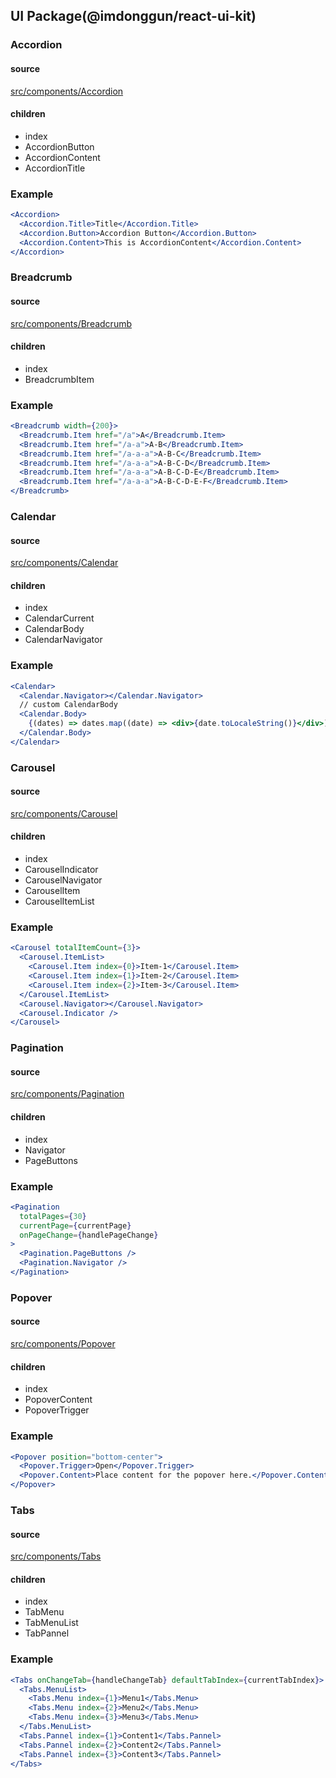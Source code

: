 ## UI Package(@imdonggun/react-ui-kit)

### Accordion

#### source

[src/components/Accordion](https://github.com/DonggunLim/react-ui-kit/tree/main/src/components/Accordion)

#### children

- index
- AccordionButton
- AccordionContent
- AccordionTitle

### Example

```jsx
<Accordion>
  <Accordion.Title>Title</Accordion.Title>
  <Accordion.Button>Accordion Button</Accordion.Button>
  <Accordion.Content>This is AccordionContent</Accordion.Content>
</Accordion>
```

### Breadcrumb

#### source

[src/components/Breadcrumb](https://github.com/DonggunLim/react-ui-kit/tree/main/src/components/Breadcrumb)

#### children

- index
- BreadcrumbItem

### Example

```jsx
<Breadcrumb width={200}>
  <Breadcrumb.Item href="/a">A</Breadcrumb.Item>
  <Breadcrumb.Item href="/a-a">A-B</Breadcrumb.Item>
  <Breadcrumb.Item href="/a-a-a">A-B-C</Breadcrumb.Item>
  <Breadcrumb.Item href="/a-a-a">A-B-C-D</Breadcrumb.Item>
  <Breadcrumb.Item href="/a-a-a">A-B-C-D-E</Breadcrumb.Item>
  <Breadcrumb.Item href="/a-a-a">A-B-C-D-E-F</Breadcrumb.Item>
</Breadcrumb>
```

### Calendar

#### source

[src/components/Calendar](https://github.com/DonggunLim/react-ui-kit/tree/main/src/components/Calendar)

#### children

- index
- CalendarCurrent
- CalendarBody
- CalendarNavigator

### Example

```jsx
<Calendar>
  <Calendar.Navigator></Calendar.Navigator>
  // custom CalendarBody
  <Calendar.Body>
    {(dates) => dates.map((date) => <div>{date.toLocaleString()}</div>)}
  </Calendar.Body>
</Calendar>
```

### Carousel

#### source

[src/components/Carousel](https://github.com/DonggunLim/react-ui-kit/tree/main/src/components/Carousel)

#### children

- index
- CarouselIndicator
- CarouselNavigator
- CarouselItem
- CarouselItemList

### Example

```jsx
<Carousel totalItemCount={3}>
  <Carousel.ItemList>
    <Carousel.Item index={0}>Item-1</Carousel.Item>
    <Carousel.Item index={1}>Item-2</Carousel.Item>
    <Carousel.Item index={2}>Item-3</Carousel.Item>
  </Carousel.ItemList>
  <Carousel.Navigator></Carousel.Navigator>
  <Carousel.Indicator />
</Carousel>
```

### Pagination

#### source

[src/components/Pagination](https://github.com/DonggunLim/react-ui-kit/tree/main/src/components/Pagination)

#### children

- index
- Navigator
- PageButtons

### Example

```jsx
<Pagination
  totalPages={30}
  currentPage={currentPage}
  onPageChange={handlePageChange}
>
  <Pagination.PageButtons />
  <Pagination.Navigator />
</Pagination>
```

### Popover

#### source

[src/components/Popover](https://github.com/DonggunLim/react-ui-kit/tree/main/src/components/Popover)

#### children

- index
- PopoverContent
- PopoverTrigger

### Example

```jsx
<Popover position="bottom-center">
  <Popover.Trigger>Open</Popover.Trigger>
  <Popover.Content>Place content for the popover here.</Popover.Content>
</Popover>
```

### Tabs

#### source

[src/components/Tabs](https://github.com/DonggunLim/react-ui-kit/tree/main/src/components/Tabs)

#### children

- index
- TabMenu
- TabMenuList
- TabPannel

### Example

```jsx
<Tabs onChangeTab={handleChangeTab} defaultTabIndex={currentTabIndex}>
  <Tabs.MenuList>
    <Tabs.Menu index={1}>Menu1</Tabs.Menu>
    <Tabs.Menu index={2}>Menu2</Tabs.Menu>
    <Tabs.Menu index={3}>Menu3</Tabs.Menu>
  </Tabs.MenuList>
  <Tabs.Pannel index={1}>Content1</Tabs.Pannel>
  <Tabs.Pannel index={2}>Content2</Tabs.Pannel>
  <Tabs.Pannel index={3}>Content3</Tabs.Pannel>
</Tabs>
```
